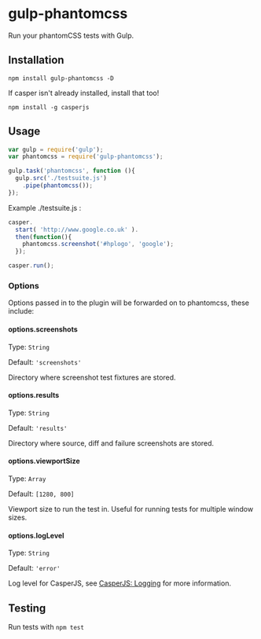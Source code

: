 
# gulp-phantomcss

Run your phantomCSS tests with Gulp.

## Installation

`npm install gulp-phantomcss -D`

If casper isn't already installed, install that too!

`npm install -g casperjs`

## Usage

```js
var gulp = require('gulp');
var phantomcss = require('gulp-phantomcss');

gulp.task('phantomcss', function (){
  gulp.src('./testsuite.js')
    .pipe(phantomcss());
});
```

Example ./testsuite.js :

```js
casper.
  start( 'http://www.google.co.uk' ).
  then(function(){
    phantomcss.screenshot('#hplogo', 'google');
  });

casper.run();
```

### Options

Options passed in to the plugin will be forwarded on to phantomcss, these include:

#### options.screenshots

Type: `String`

Default: `'screenshots'`

Directory where screenshot test fixtures are stored.

#### options.results

Type: `String`

Default: `'results'`

Directory where source, diff and failure screenshots are stored.

#### options.viewportSize

Type: `Array`

Default: `[1280, 800]`

Viewport size to run the test in. Useful for running tests for multiple window sizes.

#### options.logLevel

Type: `String`

Default: `'error'`

Log level for CasperJS, see [CasperJS: Logging](http://casperjs.readthedocs.org/en/latest/logging.html) for more information.

## Testing

Run tests with `npm test`

